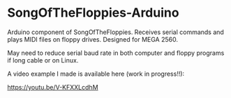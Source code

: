 # SongOfTheFloppies-Arduino
Arduino component of SongOfTheFloppies. Receives serial commands and plays MIDI files on floppy drives.
Designed for MEGA 2560.

May need to reduce serial baud rate in both computer and floppy programs if long cable or on Linux.

A video example I made is available here (work in progress!!):

https://youtu.be/V-KFXXLcdhM
